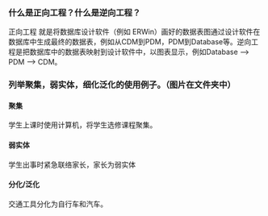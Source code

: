 ### 什么是正向工程？什么是逆向工程？
正向工程 就是将数据库设计软件（例如 ERWin）画好的数据表图通过设计软件在数据库中生成最终的数据表，例如从CDM到PDM，PDM到Database等。逆向工程是把数据库中的数据表映射到设计软件中，以图表显示，例如Database  --> PDM --> CDM。

### 列举聚集，弱实体，细化泛化的使用例子。（图片在文件夹中）
#### 聚集
学生上课时使用计算机，将学生选修课程聚集。
#### 弱实体
学生出事时紧急联络家长，家长为弱实体
#### 分化/泛化
交通工具分化为自行车和汽车。
